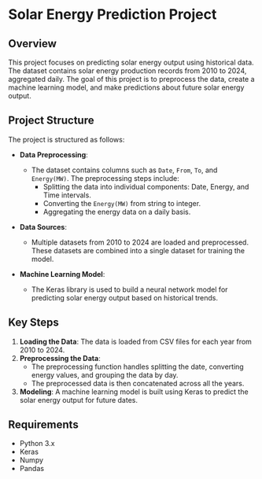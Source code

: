 # Solar Energy Prediction Project

## Overview

This project focuses on predicting solar energy output using historical data. The dataset contains solar energy production records from 2010 to 2024, aggregated daily. The goal of this project is to preprocess the data, create a machine learning model, and make predictions about future solar energy output.

## Project Structure

The project is structured as follows:

- **Data Preprocessing**: 
  - The dataset contains columns such as `Date`, `From`, `To`, and `Energy(MW)`. The preprocessing steps include:
    - Splitting the data into individual components: Date, Energy, and Time intervals.
    - Converting the `Energy(MW)` from string to integer.
    - Aggregating the energy data on a daily basis.
  
- **Data Sources**:
  - Multiple datasets from 2010 to 2024 are loaded and preprocessed. These datasets are combined into a single dataset for training the model.

- **Machine Learning Model**:
  - The Keras library is used to build a neural network model for predicting solar energy output based on historical trends.

## Key Steps

1. **Loading the Data**: The data is loaded from CSV files for each year from 2010 to 2024.
2. **Preprocessing the Data**: 
   - The preprocessing function handles splitting the date, converting energy values, and grouping the data by day.
   - The preprocessed data is then concatenated across all the years.
3. **Modeling**: A machine learning model is built using Keras to predict the solar energy output for future dates.

## Requirements

- Python 3.x
- Keras
- Numpy
- Pandas

